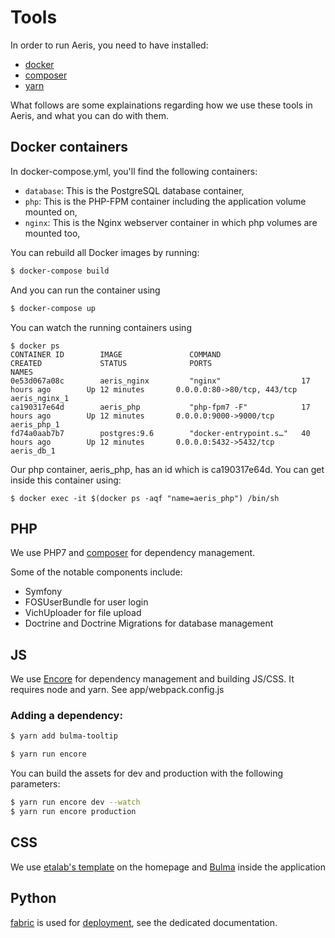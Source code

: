 # Tools

In order to run Aeris, you need to have installed:

 - [docker](https://docs.docker.com/install/)
 - [composer](https://getcomposer.org/)
 - [yarn](https://yarnpkg.com/en/)

What follows are some explainations regarding how we use these tools in Aeris, and what you can do with them.

## Docker containers

In docker-compose.yml, you'll find the following containers:

* `database`: This is the PostgreSQL database container,
* `php`: This is the PHP-FPM container including the application volume mounted on,
* `nginx`: This is the Nginx webserver container in which php volumes are mounted too,

You can rebuild all Docker images by running:

```bash
$ docker-compose build
```
And you can run the container using

```bash
$ docker-compose up
```

You can watch the running containers using

    $ docker ps
    CONTAINER ID        IMAGE               COMMAND                  CREATED             STATUS              PORTS                         NAMES
    0e53d067a08c        aeris_nginx         "nginx"                  17 hours ago        Up 12 minutes       0.0.0.0:80->80/tcp, 443/tcp   aeris_nginx_1
    ca190317e64d        aeris_php           "php-fpm7 -F"            17 hours ago        Up 12 minutes       0.0.0.0:9000->9000/tcp        aeris_php_1
    fd74a0aab7b7        postgres:9.6        "docker-entrypoint.s…"   40 hours ago        Up 12 minutes       0.0.0.0:5432->5432/tcp        aeris_db_1

Our php container, aeris_php, has an id which is ca190317e64d. 
You can get inside this container using:

    $ docker exec -it $(docker ps -aqf "name=aeris_php") /bin/sh


## PHP

We use PHP7 and [composer](getcomposer.org) for dependency management.

Some of the notable components include:

 - Symfony
 - FOSUserBundle for user login
 - VichUploader for file upload
 - Doctrine and Doctrine Migrations for database management

## JS

We use [Encore](http://symfony.com/doc/current/frontend.html) for dependency management and building JS/CSS. It requires node and yarn. See app/webpack.config.js

### Adding a dependency:

```bash
$ yarn add bulma-tooltip
```



```bash
$ yarn run encore
```

You can build the assets for dev and production with the following parameters:

```bash
$ yarn run encore dev --watch
$ yarn run encore production
```

## CSS

We use [etalab's template](https://github.com/etalab/template.data.gouv.fr) on the homepage and [Bulma](https://bulma.io/documentation/overview/start/) inside the application

## Python

[fabric](http://www.fabfile.org/) is used for [deployment](deployment.md), see the dedicated documentation.
